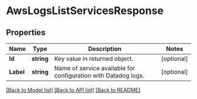 # AwsLogsListServicesResponse

## Properties

Name | Type | Description | Notes
------------ | ------------- | ------------- | -------------
**Id** | **string** | Key value in returned object. | [optional] 
**Label** | **string** | Name of service available for configuration with Datadog logs. | [optional] 

[[Back to Model list]](../README.md#documentation-for-models) [[Back to API list]](../README.md#documentation-for-api-endpoints) [[Back to README]](../README.md)


